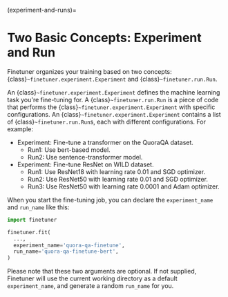 (experiment-and-runs)=
# Two Basic Concepts: Experiment and Run

Finetuner organizes your training based on two concepts: {class}`~finetuner.experiment.Experiment` and {class}`~finetuner.run.Run`.

An {class}`~finetuner.experiment.Experiment` defines the machine learning task you're fine-tuning for.
A {class}`~finetuner.run.Run` is a piece of code that performs the {class}`~finetuner.experiment.Experiment` with specific configurations.
An {class}`~finetuner.experiment.Experiment` contains a list of {class}`~finetuner.run.Run`s,
each with different configurations.
For example:

+ Experiment: Fine-tune a transformer on the QuoraQA dataset.
  - Run1: Use bert-based model.
  - Run2: Use sentence-transformer model.
+ Experiment: Fine-tune ResNet on WILD dataset.
  - Run1: Use ResNet18 with learning rate 0.01 and SGD optimizer.
  - Run2: Use ResNet50 with learning rate 0.01 and SGD optimizer.
  - Run3: Use ResNet50 with learning rate 0.0001 and Adam optimizer.

When you start the fine-tuning job, you can declare the `experiment_name` and `run_name` like this:

```python
import finetuner

finetuner.fit(
  ...,
  experiment_name='quora-qa-finetune',
  run_name='quora-qa-finetune-bert',
)
```

Please note that these two arguments are optional.
If not supplied,
Finetuner will use the current working directory as a default `experiment_name`,
and generate a random `run_name` for you.